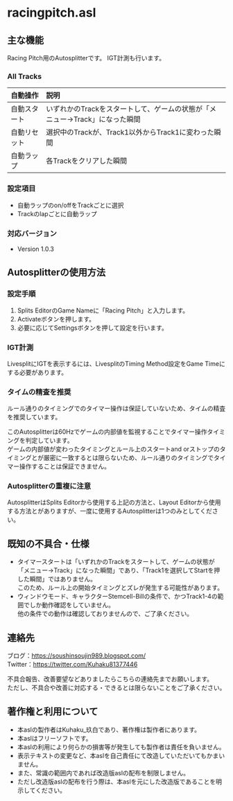 # racingpitch.asl


## 主な機能
Racing Pitch用のAutosplitterです。
IGT計測も行います。

### All Tracks
|自動操作|説明|
|:--|:--|
|自動スタート|いずれかのTrackをスタートして、ゲームの状態が「メニュー→Track」になった瞬間|
|自動リセット|選択中のTrackが、Track1以外からTrack1に変わった瞬間|
|自動ラップ|各Trackをクリアした瞬間|


### 設定項目
- 自動ラップのon/offをTrackごとに選択
- Trackのlapごとに自動ラップ

### 対応バージョン
- Version 1.0.3


## Autosplitterの使用方法

### 設定手順
1. Splits EditorのGame Nameに「Racing Pitch」と入力します。
1. Activateボタンを押します。
1. 必要に応じてSettingsボタンを押して設定を行います。

### IGT計測
LivesplitにIGTを表示するには、LivesplitのTiming Method設定をGame Timeにする必要があります。

### タイムの精査を推奨
ルール通りのタイミングでのタイマー操作は保証していないため、タイムの精査を推奨しています。

このAutosplitterは60Hzでゲームの内部値を監視することでタイマー操作タイミングを判定しています。<br>
ゲームの内部値が変わったタイミングとルール上のスタートand orストップのタイミングとが厳密に一致するとは限らないため、ルール通りのタイミングでタイマー操作することは保証できません。

### Autosplitterの重複に注意
AutosplitterはSplits Editorから使用する上記の方法と、Layout Editorから使用する方法とがありますが、一度に使用するAutosplitterは1つのみとしてください。


## 既知の不具合・仕様
- タイマースタートは「いずれかのTrackをスタートして、ゲームの状態が「メニュー→Track」になった瞬間」であり、「Track1を選択してStartを押した瞬間」ではありません。<br>このため、ルール上の開始タイミングとズレが発生する可能性があります。
- ウィンドウモード、キャラクターStemcell-Billの条件で、かつTrack1-4の範囲でしか動作確認をしていません。<br>他の条件での動作は確認しておりませんので、ご了承ください。


## 連絡先
ブログ：https://soushinsoujin989.blogspot.com/ <br>
Twitter：https://twitter.com/Kuhaku81377446

不具合報告、改善要望などありましたらこちらの連絡先までお願いします。<br>
ただし、不具合や改善に対応する・できるとは限らないことをご了承ください。


## 著作権と利用について
- 本aslの製作者はKuhaku_玖白であり、著作権は製作者にあります。
- 本aslはフリーソフトです。
- 本aslの利用により何らかの損害等が発生しても製作者は責任を負いません。
- 表示テキストの変更など、本aslを自己責任にて改造していただいてもかまいません。
- また、常識の範囲内であれば改造版aslの配布を制限しません。
- ただし改造版aslの配布を行う際は、本aslを元にした改造版であることを明示してください。
